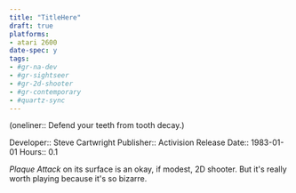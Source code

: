 ```yaml
---
title: "TitleHere"
draft: true
platforms:
- atari 2600
date-spec: y
tags:
- #gr-na-dev 
- #gr-sightseer 
- #gr-2d-shooter 
- #gr-contemporary 
- #quartz-sync
---
```


(oneliner:: Defend your teeth from tooth decay.)

Developer:: Steve Cartwright
Publisher:: Activision
Release Date:: 1983-01-01
Hours:: 0.1

*Plaque Attack* on its surface is an okay, if modest, 2D shooter. But it's really worth playing because it's so bizarre.